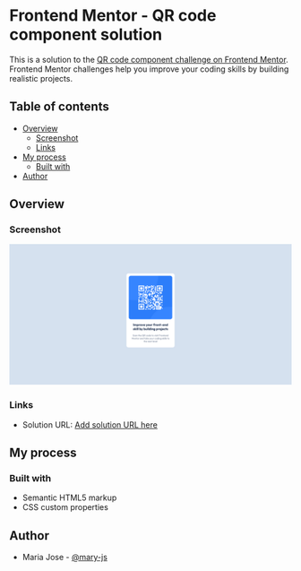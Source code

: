 # Frontend Mentor - QR code component solution

This is a solution to the [QR code component challenge on Frontend Mentor](https://www.frontendmentor.io/challenges/qr-code-component-iux_sIO_H). Frontend Mentor challenges help you improve your coding skills by building realistic projects. 

## Table of contents

- [Overview](#overview)
  - [Screenshot](#screenshot)
  - [Links](#links)
- [My process](#my-process)
  - [Built with](#built-with)
- [Author](#author)

## Overview

### Screenshot

![](./design/solution.png)

### Links

- Solution URL: [Add solution URL here](https://your-solution-url.com)

## My process

### Built with

- Semantic HTML5 markup
- CSS custom properties

## Author

- Maria Jose - [@mary-js](https://www.frontendmentor.io/profile/maria-js)